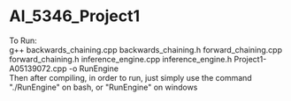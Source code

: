 # AI_5346_Project1

To Run: <br />
g++ backwards_chaining.cpp backwards_chaining.h forward_chaining.cpp forward_chaining.h inference_engine.cpp inference_engine.h  Project1-A05139072.cpp -o RunEngine <br />
Then after compiling, in order to run, just simply use the command "./RunEngine" on bash, or "RunEngine" on windows <br />
